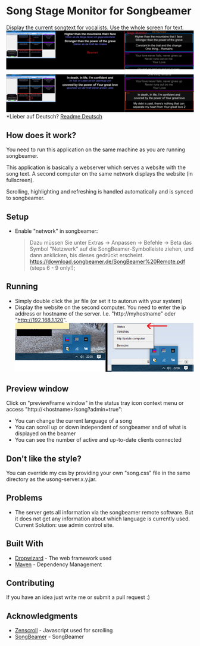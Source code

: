 # Song Stage Monitor for Songbeamer

Display the current songtext for vocalists. Use the whole screen for text.
![Alt text](/screenshot.png?raw=true "Screenshots")
*Lieber auf Deutsch? [Readme Deutsch](README.md)

## How does it work?

You need to run this application on the same machine as you are running songbeamer. 

This application is basically a webserver which serves a website with the song text. 
A second computer on the same network displays the website (in fullscreen).

Scrolling, highlighting and refreshing is handled automatically and is synced to songbeamer.

## Setup
* Enable "network" in songbeamer: 
    > Dazu müssen Sie unter Extras -> Anpassen -> Befehle -> Beta das Symbol "Netzwerk" auf die SongBeamer-Symbolleiste ziehen, und dann anklicken, bis dieses gedrückt erscheint.
    > https://download.songbeamer.de/SongBeamer%20Remote.pdf (steps 6 - 9 only!);

## Running
* Simply double click the jar file (or set it to autorun with your system)
* Display the website on the second computer. 
You need to enter the ip address or hostname of the server. I.e. "http://myhostname" oder "http://192.168.1.120".
![Alt text](/system-tray-status-icon-example.png?raw=true "System Tray Status Symbol")

## Preview window
Click on "previewFrame window" in the status tray icon context menu or access "http://&lt;hostname&gt;/song?admin=true": 
* You can change the current language of a song
* You can scroll up or down independent of songbeamer and of what is displayed on the beamer
* You can see the number of active and up-to-date clients connected

## Don't like the style?
You can override my css by providing your own "song.css" file in the same directory as the usong-server.x.y.jar.

## Problems
* The server gets all information via the songbeamer remote software. But it does not get any information about which 
language is currently used. 
Current Solution: use admin control site.

## Built With
* [Dropwizard](http://www.dropwizard.io/1.0.2/docs/) - The web framework used
* [Maven](https://maven.apache.org/) - Dependency Management

## Contributing
If you have an idea just write me or submit a pull request :)

## Acknowledgments
* [Zenscroll](https://github.com/zengabor/zenscroll) - Javascript used for scrolling
* [SongBeamer](https://songbeamer.de/) - SongBeamer